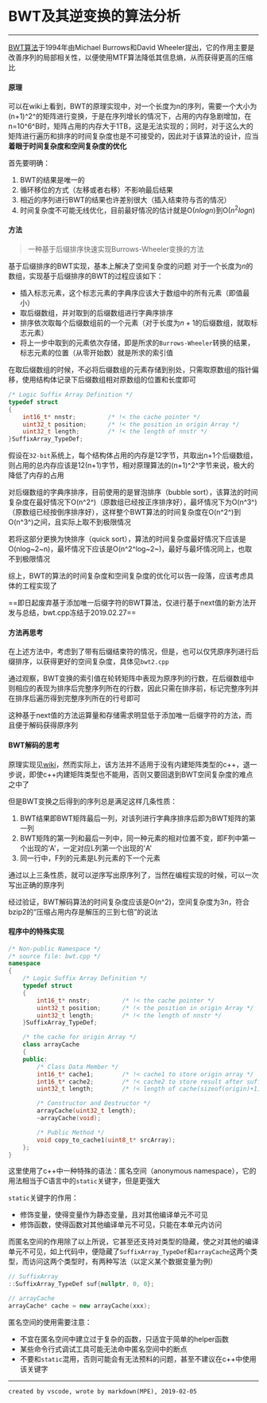 # BWT及其逆变换的算法分析

---

[BWT算法](https://en.wikipedia.org/wiki/Burrows%E2%80%93Wheeler_transform)于1994年由Michael Burrows和David Wheeler提出，它的作用主要是改善序列的局部相关性，以便使用MTF算法降低其信息熵，从而获得更高的压缩比

#### 原理
可以在wiki上看到，BWT的原理实现中，对一个长度为n的序列，需要一个大小为(n+1)^2^的矩阵进行变换，于是在序列增长的情况下，占用的内存急剧增加，在n=10^6^B时，矩阵占用的内存大于1TB，这是无法实现的；同时，对于这么大的矩阵进行遍历和排序的时间复杂度也是不可接受的，因此对于该算法的设计，应当**着眼于时间复杂度和空间复杂度的优化**

首先要明确：
1. BWT的结果是唯一的
2. 循环移位的方式（左移或者右移）不影响最后结果
3. 相近的序列进行BWT的结果也许差别很大（插入结束符与否的情况）
4. 时间复杂度不可能无线优化，目前最好情况的估计就是O($nlogn$)到O($n^2logn$)

#### 方法
> 一种基于后缀排序快速实现Burrows-Wheeler变换的方法

基于后缀排序的BWT实现，基本上解决了空间复杂度的问题
对于一个长度为$n$的数组，实现基于后缀排序的BWT的过程应该如下：
+ 插入标志元素，这个标志元素的字典序应该大于数组中的所有元素（即值最小） 
+ 取后缀数组，并对取到的后缀数组进行字典序排序
+ 排序依次取每个后缀数组前的一个元素（对于长度为$n+1$的后缀数组，就取标志元素）
+ 将上一步中取到的元素依次存储，即是所求的`Burrows-Wheeler`转换的结果，标志元素的位置（从零开始数）就是所求的索引值  

在取后缀数组的时候，不必将后缀数组的元素存储到别处，只需取原数组的指针偏移，使用结构体记录下后缀数组相对原数组的位置和长度即可
```c++
/* Logic Suffix Array Definition */
typedef struct 
{
	int16_t* nnstr;			/* !< the cache pointer */
	uint32_t position;		/* !< the position in origin Array */
	uint32_t length;		/* !< the length of nnstr */
}SuffixArray_TypeDef;
```
假设在`32-bit`系统上，每个结构体占用的内存是12字节，共取出n+1个后缀数组，则占用的总内存应该是12(n+1)字节，相对原理算法的(n+1)^2^字节来说，极大的降低了内存的占用

对后缀数组的字典序排序，目前使用的是冒泡排序（bubble sort），该算法的时间复杂度在最好情况下O(n^2^)（原数组已经按正序排序好），最坏情况下为O(n^3^)（原数组已经按倒序排序好），这样整个BWT算法的时间复杂度在O(n^2^)到O(n^3^)之间，且实际上取不到极限情况

若将这部分更换为快排序（quick sort），算法的时间复杂度最好情况下应该是O(nlog~2~n)，最坏情况下应该是O(n^2^log~2~)，最好与最坏情况同上，也取不到极限情况

综上，BWT的算法的时间复杂度和空间复杂度的优化可以告一段落，应该考虑具体的工程实现了

==即日起废弃基于添加唯一后缀字符的BWT算法，仅进行基于next值的新方法开发与总结，bwt.cpp冻结于2019.02.27==

#### 方法再思考
在上述方法中，考虑到了带有后缀结束符的情况，但是，也可以仅凭原序列进行后缀排序，以获得更好的空间复杂度，具体见`bwt2.cpp`

通过观察，BWT变换的索引值在轮转矩阵中表现为原序列的行数，在后缀数组中则相应的表现为排序后完整序列所在的行数，因此只需在排序前，标记完整序列并在排序后遍历得到完整序列所在的行号即可 

这种基于next值的方法运算量和存储需求明显低于添加唯一后缀字符的方法，而且便于解码获得原序列

#### BWT解码的思考
原理实现见[wiki](https://en.wikipedia.org/wiki/Burrows%E2%80%93Wheeler_transform)，然而实际上，该方法并不适用于没有内建矩阵类型的c++，退一步说，即使c++内建矩阵类型也不能用，否则又要回退到BWT空间复杂度的难点之中了

但是BWT变换之后得到的序列总是满足这样几条性质：

1. BWT结果即BWT矩阵最后一列，对该列进行字典序排序后即为BWT矩阵的第一列
2. BWT矩阵的第一列和最后一列中，同一种元素的相对位置不变，即F列中第一个出现的‘A'，一定对应L列第一个出现的'A'
3. 同一行中，F列的元素是L列元素的下一个元素  

通过以上三条性质，就可以逆序写出原序列了，当然在编程实现的时候，可以一次写出正确的原序列

经过验证，BWT解码算法的时间复杂度应该是O(n^2)，空间复杂度为3n，符合bzip2的“压缩占用内存是解压的三到七倍”的说法

#### 程序中的特殊实现
```c++
/* Non-public Namespace */
/* source file: bwt.cpp */
namespace 
{
	/* Logic Suffix Array Definition */
	typedef struct 
	{
		int16_t* nnstr;			/* !< the cache pointer */
		uint32_t position;		/* !< the position in origin Array */
		uint32_t length;		/* !< the length of nnstr */
	}SuffixArray_TypeDef;

	/* the cache for origin Array */
	class arrayCache
	{
	public:
		/* Class Data Member */
		int16_t* cache1;		/* !< cache1 to store origin array */
		int16_t* cache2;		/* !< cache2 to store result after suffix sort */
		uint32_t length;		/* !< length of cache(sizeof(origin)+1) */

		/* Constructor and Destructor */
		arrayCache(uint32_t length);
		~arrayCache(void);

		/* Public Method */
		void copy_to_cache1(uint8_t* srcArray);
	};
}
```
这里使用了c++中一种特殊的语法：匿名空间（anonymous namespace），它的用法相当于C语言中的`static`关键字，但是更强大

`static`关键字的作用：
- 修饰变量，使得变量作为静态变量，且对其他编译单元不可见
- 修饰函数，使得函数对其他编译单元不可见，只能在本单元内访问

而匿名空间的作用除了以上所说，它甚至还支持对类型的隐藏，使之对其他的编译单元不可见，如上代码中，便隐藏了`SuffixArray_TypeDef`和`arrayCache`这两个类型，而访问这两个类型时，有两种写法（以定义某个数据变量为例）

```c++
// SuffixArray
::SuffixArray_TypeDef suf{nullptr, 0, 0};

// arrayCache
arrayCache* cache = new arrayCache(xxx);
```

匿名空间的使用需要注意：
+ 不宜在匿名空间中建立过于复杂的函数，只适宜于简单的helper函数
+ 某些命令行式调试工具可能无法命中匿名空间中的断点
+ 不要和`static`混用，否则可能会有无法预料的问题，甚至不建议在c++中使用该关键字

---
`created by vscode, wrote by markdown(MPE), 2019-02-05`
